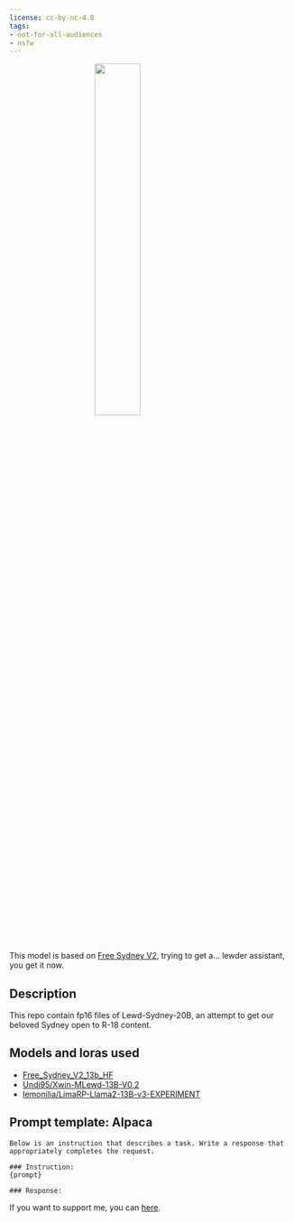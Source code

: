 ```yaml
---
license: cc-by-nc-4.0
tags:
- not-for-all-audiences
- nsfw
---
```


<div style="width: 100%;">
    <img src="https://cdn-uploads.huggingface.co/production/uploads/63ab1241ad514ca8d1430003/ppZDyjjZJPGihhckQb5zQ.png" style="width: 40%; min-width: 200px; display: block; margin: auto;">
</div>

This model is based on [Free Sydney V2](https://huggingface.co/FPHam/Free_Sydney_V2_13b_HF), trying to get a... lewder assistant, you get it now.

<!-- description start -->
## Description

This repo contain fp16 files of Lewd-Sydney-20B, an attempt to get our beloved Sydney open to R-18 content.

<!-- description end -->
<!-- description start -->
## Models and loras used

- [Free_Sydney_V2_13b_HF](https://huggingface.co/FPHam/Free_Sydney_V2_13b_HF)
- [Undi95/Xwin-MLewd-13B-V0.2](https://huggingface.co/Undi95/Xwin-MLewd-13B-V0.2)
- [lemonilia/LimaRP-Llama2-13B-v3-EXPERIMENT](https://huggingface.co/lemonilia/LimaRP-Llama2-13B-v3-EXPERIMENT)

<!-- description end -->
<!-- prompt-template start -->
## Prompt template: Alpaca

```
Below is an instruction that describes a task. Write a response that appropriately completes the request.

### Instruction:
{prompt}

### Response:

```

If you want to support me, you can [here](https://ko-fi.com/undiai).